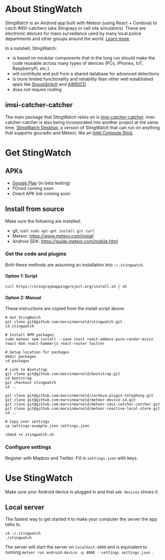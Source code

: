 # About StingWatch
StingWatch is an Android app built with Meteor (using React + Cordova) to catch IMSI-catchers (aka Stingrays or cell site simulators). These are electronic devices for mass surveillance used by many local police departments and other groups around the world. [Learn more](https://www.stingraymappingproject.org).

In a nutshell, StingWatch:
- is based on modular components that in the long run should make the code reusable across many types of devices (PCs, iPhones, IoT, RaspberryPi, etc.)
- will contribute and pull from a shared database for advanced detections
- is more limited functionality and reliability than other well established apps like [SnoopSnitch](https://opensource.srlabs.de/projects/snoopsnitch) and [AIMSICD](https://github.com/CellularPrivacy/Android-IMSI-Catcher-Detector)
- does not require rooting

## imsi-catcher-catcher
The main package that StingWatch relies on is [imsi-catcher-catcher](https://github.com/marvinmarnold/meteor-imsi-catcher-catcher).
imsi-catcher-catcher is also being incorporated into another project at the same time, [StingWatch Desktop](https://github.com/marvinmarnold/stingwatch-desktop), a version of StingWatch that can run on anything that supports gnuradio and Meteor, like an [Intel Compute Stick](http://www.intel.com/content/www/us/en/compute-stick/intel-compute-stick.html).

# Get StingWatch
## APKs
* [Google Play](https://play.google.com/apps/testing/org.stingraymappingproject.sting_watch) (in beta testing)
* FDroid coming soon
* Direct APK link coming soon

## Install from source
Make sure the following are installed:
- git, curl: `sudo apt-get install git curl`
- Meteor: https://www.meteor.com/install
- Android SDK: https://guide.meteor.com/mobile.html

### Get the code and plugins
Both these methods are assuming an installation into `~/.stingwatch`.
#### Option 1: Script
`curl https://stingraymappingproject.org/install.sh | sh`

#### Option 2: Manual
These instructions are copied from the install script above:
````
# Get StingWatch
git clone git@github.com:marvinmarnold/stingwatch.git
cd stingwatch

# Install NPM packages
sudo meteor npm install --save react react-addons-pure-render-mixin react-dom react-hammerjs react-router twitter

# Setup location for packages
mkdir packages
cd packages

# Link to Bootstrap
git clone git@github.com:marvinmarnold/bootstrap.git
cd bootstrap
git checkout stingwatch
cd ..

git clone git@github.com:marvinmarnold/cordova-plugin-telephony.git
git clone git@github.com:marvinmarnold/meteor-device-id.git
git clone git@github.com:marvinmarnold/meteor-imsi-catcher-catcher.git
git clone git@github.com:marvinmarnold/meteor-reactive-local-store.git
cd ..

# Copy over settings
cp settings-example.json settings.json

chmod +x stingwatch.sh
````

### Configure settings
Register with Mapbox and Twitter.
Fill in `settings.json` with keys.

# Use StingWatch
Make sure your Android device is plugged in and that `adb devices` shows it.

## Local server
The fastest way to get started it to make your computer the server the app talks to.
````
cd ~/.stingwatch
./stingwatch
````
The server will start the server on `localhost:4000` and is equivalent to running `meteor run android-device -p 4000 --settings settings.json
`.
